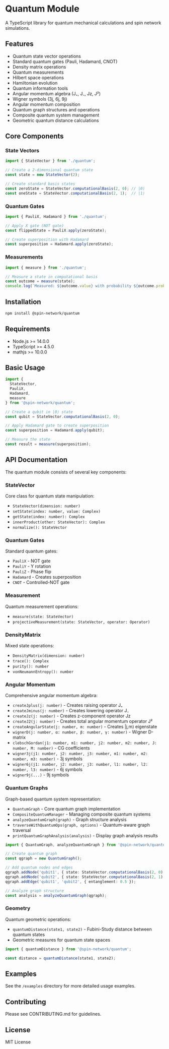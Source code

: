 # Quantum Module

A TypeScript library for quantum mechanical calculations and spin network simulations.

## Features

- Quantum state vector operations
- Standard quantum gates (Pauli, Hadamard, CNOT)
- Density matrix operations
- Quantum measurements
- Hilbert space operations
- Hamiltonian evolution
- Quantum information tools
- Angular momentum algebra (J₊, J₋, Jz, J²)
- Wigner symbols (3j, 6j, 9j)
- Angular momentum composition
- Quantum graph structures and operations
- Composite quantum system management
- Geometric quantum distance calculations

## Core Components

### State Vectors
```typescript
import { StateVector } from './quantum';

// Create a 2-dimensional quantum state
const state = new StateVector(2);

// Create standard basis states
const zeroState = StateVector.computationalBasis(2, 0); // |0⟩
const oneState = StateVector.computationalBasis(2, 1);  // |1⟩
```

### Quantum Gates
```typescript
import { PauliX, Hadamard } from './quantum';

// Apply X gate (NOT gate)
const flippedState = PauliX.apply(zeroState);

// Create superposition with Hadamard
const superposition = Hadamard.apply(zeroState);
```

### Measurements
```typescript
import { measure } from './quantum';

// Measure a state in computational basis
const outcome = measure(state);
console.log(`Measured: ${outcome.value} with probability ${outcome.probability}`);
```

## Installation

```bash
npm install @spin-network/quantum
```

## Requirements

- Node.js >= 14.0.0
- TypeScript >= 4.5.0
- mathjs >= 10.0.0

## Basic Usage

```typescript
import { 
  StateVector,
  PauliX,
  Hadamard,
  measure
} from '@spin-network/quantum';

// Create a qubit in |0⟩ state
const qubit = StateVector.computationalBasis(2, 0);

// Apply Hadamard gate to create superposition
const superposition = Hadamard.apply(qubit);

// Measure the state
const result = measure(superposition);
```

## API Documentation

The quantum module consists of several key components:

### StateVector
Core class for quantum state manipulation:
- `StateVector(dimension: number)`
- `setState(index: number, value: Complex)`
- `getState(index: number): Complex`
- `innerProduct(other: StateVector): Complex`
- `normalize(): StateVector`

### Quantum Gates
Standard quantum gates:
- `PauliX` - NOT gate
- `PauliY` - Y rotation
- `PauliZ` - Phase flip
- `Hadamard` - Creates superposition
- `CNOT` - Controlled-NOT gate

### Measurement
Quantum measurement operations:
- `measure(state: StateVector)`
- `projectiveMeasurement(state: StateVector, operator: Operator)`

### DensityMatrix
Mixed state operations:
- `DensityMatrix(dimension: number)`
- `trace(): Complex`
- `purity(): number`
- `vonNeumannEntropy(): number`

### Angular Momentum
Comprehensive angular momentum algebra:
- `createJplus(j: number)` - Creates raising operator J₊
- `createJminus(j: number)` - Creates lowering operator J₋
- `createJz(j: number)` - Creates z-component operator Jz
- `createJ2(j: number)` - Creates total angular momentum operator J²
- `createAngularState(j: number, m: number)` - Creates |j,m⟩ eigenstate
- `wignerD(j: number, α: number, β: number, γ: number)` - Wigner D-matrix
- `clebschGordan(j1: number, m1: number, j2: number, m2: number, J: number, M: number)` - CG coefficients
- `wigner3j(j1: number, j2: number, j3: number, m1: number, m2: number, m3: number)` - 3j symbols
- `wigner6j(j1: number, j2: number, j3: number, l1: number, l2: number, l3: number)` - 6j symbols
- `wigner9j(...)` - 9j symbols

### Quantum Graphs
Graph-based quantum system representation:
- `QuantumGraph` - Core quantum graph implementation
- `CompositeQuantumManager` - Managing composite quantum systems
- `analyzeQuantumGraph(graph)` - Graph structure analysis
- `traverseWithQuantumOps(graph, options)` - Quantum-aware graph traversal
- `printQuantumGraphAnalysis(analysis)` - Display graph analysis results

```typescript
import { QuantumGraph, analyzeQuantumGraph } from '@spin-network/quantum';

// Create quantum graph
const qgraph = new QuantumGraph();

// Add quantum nodes and edges
qgraph.addNode('qubit1', { state: StateVector.computationalBasis(2, 0) });
qgraph.addNode('qubit2', { state: StateVector.computationalBasis(2, 1) });
qgraph.addEdge('qubit1', 'qubit2', { entanglement: 0.5 });

// Analyze graph structure
const analysis = analyzeQuantumGraph(qgraph);
```

### Geometry
Quantum geometric operations:
- `quantumDistance(state1, state2)` - Fubini-Study distance between quantum states
- Geometric measures for quantum state spaces

```typescript
import { quantumDistance } from '@spin-network/quantum';

const distance = quantumDistance(state1, state2);
```

## Examples

See the `/examples` directory for more detailed usage examples.

## Contributing

Please see CONTRIBUTING.md for guidelines.

## License

MIT License